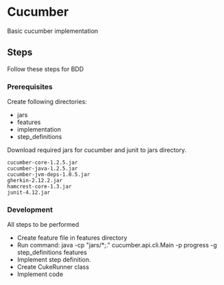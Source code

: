 # Cucumber

Basic cucumber implementation

## Steps

Follow these steps for BDD

### Prerequisites

Create following directories:
- jars
- features
- implementation
- step_definitions

Download required jars for cucumber and junit to jars directory.

```
cucumber-core-1.2.5.jar
cucumber-java-1.2.5.jar
cucumber-jvm-deps-1.0.5.jar
gherkin-2.12.2.jar
hamcrest-core-1.3.jar
junit-4.12.jar
```

### Development

All steps to be performed

- Create feature file in features directory
- Run command: java -cp "jars/*;." cucumber.api.cli.Main -p progress -g step_definitions features
- Implement step definition.
- Create CukeRunner class
- Implement code
